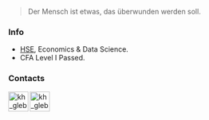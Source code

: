 > Der Mensch ist etwas, das überwunden werden soll.

### Info
* [HSE](https://www.hse.ru/en/), Economics & Data Science. 
* CFA Level I Passed.

### Contacts
[<img align="left" alt="kh_gleb_linkedin" width="40px" src="https://img.icons8.com/color/48/000000/linkedin.svg"/>](https://www.linkedin.com/in/khaykingleb)
[<img align="left" alt="kh_gleb_kaggle" width="40px" src="https://img.icons8.com/windows/32/4a90e2/kaggle.svg"/>](https://www.kaggle.com/glebkhaykin)
